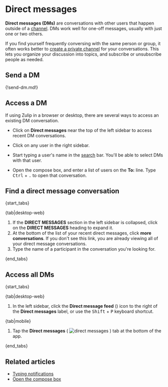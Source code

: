 # Direct messages

**Direct messages (DMs)** are conversations with other users that happen outside
of a [channel](/help/introduction-to-channels). DMs work well for one-off messages,
usually with just one or two others.

If you find yourself frequently conversing with the same person or group, it
often works better to [create a private channel](/help/create-a-channel) for your
conversations. This lets you organize your discussion into topics, and subscribe
or unsubscribe people as needed.

## Send a DM

{!send-dm.md!}

## Access a DM

If using Zulip in a browser or desktop, there are several ways to access an existing DM conversation.

* Click on **Direct messages** near the top of the left sidebar to access
  recent DM conversations.

* Click on any user in the right sidebar.

* Start typing a user's name in the [search](/help/search-for-messages) bar.
  You'll be able to select DMs with that user.

* Open the compose box, and enter a list of users on the **To:**
  line. Type <kbd>Ctrl</kbd> + <kbd>.</kbd> to open that conversation.

## Find a direct message conversation

{start_tabs}

{tab|desktop-web}

1. If the **DIRECT MESSAGES** section in the left sidebar is collapsed, click on
   the **DIRECT MESSAGES** heading to expand it.
1. At the bottom of the list of your recent direct messages, click **more
   conversations**. If you don't see this link, you are already viewing all of
   your direct message conversations.
1. Type the name of a participant in the conversation you're looking for.

{end_tabs}

## Access all DMs

{start_tabs}

{tab|desktop-web}

1. In the left sidebar, click the **Direct message feed**
   (<i class="zulip-icon zulip-icon-all-messages"></i>) icon to the right of the
   **Direct messages** label, or use the <kbd>Shift</kbd> + <kbd>P</kbd>
   keyboard shortcut.

{tab|mobile}

1. Tap the **Direct messages**
   ( <img src="/static/images/help/mobile-dm-tab-icon.svg" alt="direct messages" class="help-center-icon"/> )
   tab at the bottom of the app.

{end_tabs}


## Related articles

* [Typing notifications](/help/typing-notifications)
* [Open the compose box](/help/open-the-compose-box)
